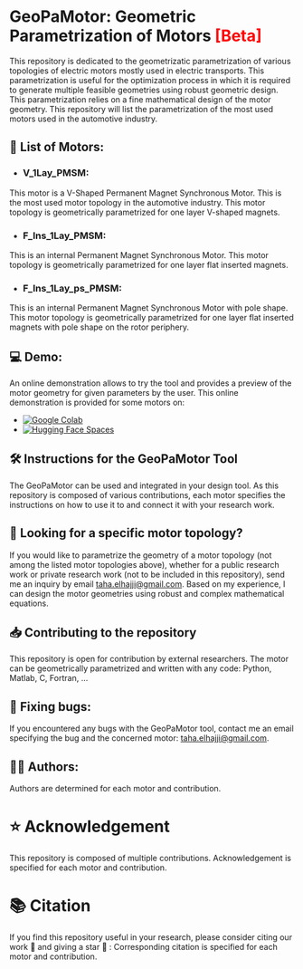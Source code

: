 # GeoPaMotor: Geometric Parametrization of Motors <b style="color:red;">[Beta]</b>

This repository is dedicated to the geometrizatic parametrization of various topologies of electric motors mostly used in electric transports. This parametrization is useful for the optimization process in which it is required to generate multiple feasible geometries using robust geometric design. This parametrization relies on a fine mathematical design of the motor geometry. This repository will list the parametrization of the most used motors used in the automotive industry.

## :scroll: List of Motors:

- ### V_1Lay_PMSM:
This motor is a V-Shaped Permanent Magnet Synchronous Motor. This is the most used motor topology in the automotive industry. This motor topology is geometrically parametrized for one layer V-shaped magnets.

- ### F_Ins_1Lay_PMSM:
This is an internal Permanent Magnet Synchronous Motor. This motor topology is geometrically parametrized for one layer flat inserted magnets.

- ### F_Ins_1Lay_ps_PMSM:
This is an internal Permanent Magnet Synchronous Motor with pole shape. This motor topology is geometrically parametrized for one layer flat inserted magnets with pole shape on the rotor periphery.

## :computer: Demo:
An online demonstration allows to try the tool and provides a preview of the motor geometry for given parameters by the user. This online demonstration is provided for some motors on:
* [![Google Colab](https://colab.research.google.com/assets/colab-badge.svg)]()
* [![Hugging Face Spaces](https://img.shields.io/badge/%F0%9F%A4%97%20Hugging%20Face-Spaces-blue)]()

## :hammer_and_wrench: Instructions for the GeoPaMotor Tool
The GeoPaMotor can be used and integrated in your design tool. As this repository is composed of various contributions, each motor specifies the instructions on how to use it to and connect it with your research work.

## :mag_right: Looking for a specific motor topology?
If you would like to parametrize the geometry of a motor topology (not among the listed motor topologies above), whether for a public research work or private research work (not to be included in this repository), send me an inquiry by email taha.elhajji@gmail.com. Based on my experience, I can design the motor geometries using robust and complex mathematical equations.

## :inbox_tray: Contributing to the repository
This repository is open for contribution by external researchers. The motor can be geometrically parametrized and written with any code: Python, Matlab, C, Fortran, ...

## :bug: Fixing bugs:
If you encountered any bugs with the GeoPaMotor tool, contact me an email specifying the bug and the concerned motor: taha.elhajji@gmail.com.

## :technologist: Authors:
Authors are determined for each motor and contribution.

# :star: Acknowledgement
This repository is composed of multiple contributions. Acknowledgement is specified for each motor and contribution.

# :books: Citation
If you find this repository useful in your research, please consider citing our work :pencil: and giving a star :star2: :
Corresponding citation is specified for each motor and contribution.
